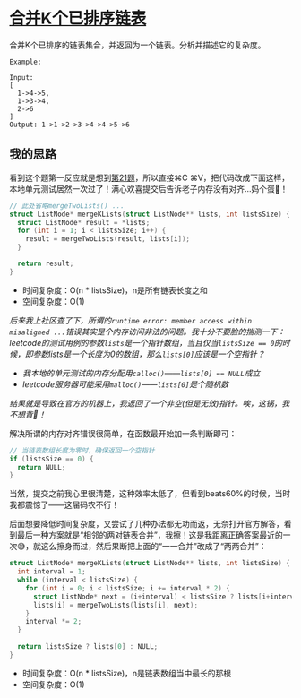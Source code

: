 # [合并K个已排序链表](https://leetcode.com/problems/merge-k-sorted-lists/)

合并K个已排序的链表集合，并返回为一个链表。分析并描述它的复杂度。

```
Example:

Input:
[
  1->4->5,
  1->3->4,
  2->6
]
Output: 1->1->2->3->4->4->5->6
```

## 我的思路

看到这个题第一反应就是想到[第21题](https://github.com/Philon/arts/tree/master/algorithm/021-merge_two_sorted_lists)，所以直接⌘C ⌘V，把代码改成下面这样，本地单元测试居然一次过了！满心欢喜提交后告诉老子内存没有对齐...妈个蛋💢！
```c
// 此处省略mergeTwoLists() ...
struct ListNode* mergeKLists(struct ListNode** lists, int listsSize) {
  struct ListNode* result = *lists;
  for (int i = 1; i < listsSize; i++) {
    result = mergeTwoLists(result, lists[i]);
  }

  return result;
}
```
- 时间复杂度：O(n * listsSize)，n是所有链表长度之和
- 空间复杂度：O(1)

*后来我上社区查了下，所谓的`runtime error: member access within misaligned ...`错误其实是个内存访问非法的问题。我十分不要脸的揣测一下：leetcode的测试用例的参数`lists`是一个指针数组，当且仅当`listsSize == 0`的时候，即参数lists是一个长度为0的数组，那么`lists[0]`应该是一个空指针？*
- *我本地的单元测试的内存分配用`calloc()`——`lists[0] == NULL`成立*
- *leetcode服务器可能采用`malloc()`——`lists[0]`是个随机数*

*结果就是导致在官方的机器上，我返回了一个非空(但是无效)指针。唉，这锅，我不想背👋！*

解决所谓的内存对齐错误很简单，在函数最开始加一条判断即可：
```c
// 当链表数组长度为零时，确保返回一个空指针
if (listsSize == 0) {
  return NULL;
}
```

当然，提交之前我心里很清楚，这种效率太低了，但看到beats60%的时候，当时我都震惊了——这届码农不行！

后面想要降低时间复杂度，又尝试了几种办法都无功而返，无奈打开官方解答，看到最后一种方案就是“相邻的两对链表合并”，我擦！这是我距离正确答案最近的一次😅，就这么擦身而过，然后果断把上面的“一一合并”改成了“两两合并”：

```c
struct ListNode* mergeKLists(struct ListNode** lists, int listsSize) {
  int interval = 1;
  while (interval < listsSize) {
    for (int i = 0; i < listsSize; i += interval * 2) {
      struct ListNode* next = (i+interval) < listsSize ? lists[i+interval] : NULL;
      lists[i] = mergeTwoLists(lists[i], next);
    }
    interval *= 2;
  }
  
  return listsSize ? lists[0] : NULL;
}
```
- 时间复杂度：O(n * listsSize)，n是链表数组当中最长的那根
- 空间复杂度：O(1)